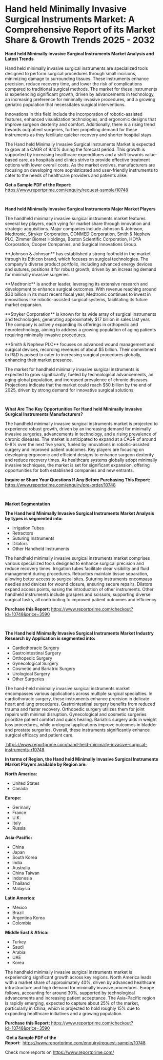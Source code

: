 <p><h1>Hand held Minimally Invasive Surgical Instruments Market: A Comprehensive Report of its Market Share & Growth Trends 2025 - 2032</h1></p><p><strong>Hand held Minimally Invasive Surgical Instruments Market Analysis and Latest Trends</strong></p>
<p><p>Hand held minimally invasive surgical instruments are specialized tools designed to perform surgical procedures through small incisions, minimizing damage to surrounding tissues. These instruments enhance precision, reduce recovery time, and lower the risk of complications compared to traditional surgical methods. The market for these instruments is experiencing significant growth, driven by advancements in technology, an increasing preference for minimally invasive procedures, and a growing geriatric population that necessitates surgical interventions. </p><p>Innovations in this field include the incorporation of robotic-assisted features, enhanced visualization technologies, and ergonomic designs that improve surgeon dexterity and comfort. Additionally, there is a rising trend towards outpatient surgeries, further propelling demand for these instruments as they facilitate quicker recovery and shorter hospital stays. </p><p>The Hand held Minimally Invasive Surgical Instruments Market is expected to grow at a CAGR of 9.10% during the forecast period. This growth is supported by increasing healthcare expenditures and a shift towards value-based care, as hospitals and clinics strive to provide effective treatment options with lower overall costs. As the market evolves, manufacturers are focusing on developing more sophisticated and user-friendly instruments to cater to the needs of healthcare providers and patients alike.</p></p>
<p><strong>Get a Sample PDF of the Report:&nbsp;</strong> <a href="https://www.reportprime.com/enquiry/request-sample/10748?utm_campaign=2653&utm_medium=2&utm_source=Github&utm_content=ia&utm_term=20032025&utm_id=hand-held-minimally-invasive-surgical-instruments">https://www.reportprime.com/enquiry/request-sample/10748</a></p>
<p>&nbsp;</p>
<p><strong>Hand held Minimally Invasive Surgical Instruments Major Market Players</strong></p>
<p><p>The handheld minimally invasive surgical instruments market features several key players, each vying for market share through innovation and strategic acquisitions. Major companies include Johnson & Johnson, Medtronic, Stryker Corporation, CONMED Corporation, Smith & Nephew PLC, Zimmer Biomet Holdings, Boston Scientific Corporation, HOYA Corporation, Cooper Companies, and Surgical Innovations Group.</p><p>**Johnson & Johnson** has established a strong foothold in the market through its Ethicon brand, which focuses on surgical technologies. The company's diverse product portfolio, including advanced energy devices and sutures, positions it for robust growth, driven by an increasing demand for minimally invasive surgeries. </p><p>**Medtronic** is another leader, leveraging its extensive research and development to enhance surgical outcomes. With revenue reaching around $30 billion in its most recent fiscal year, Medtronic continues to invest in innovations like robotic-assisted surgical systems, facilitating its future market expansion.</p><p>**Stryker Corporation** is known for its wide array of surgical instruments and technologies, generating approximately $17 billion in sales last year. The company is actively expanding its offerings in orthopedic and neurotechnology, aiming to address a growing population of aging patients requiring minimally invasive procedures.</p><p>**Smith & Nephew PLC** focuses on advanced wound management and surgical devices, recording revenues of about $5 billion. Their commitment to R&D is poised to cater to increasing surgical procedures globally, enhancing their market presence.</p><p>The market for handheld minimally invasive surgical instruments is expected to grow significantly, fueled by technological advancements, an aging global population, and increased prevalence of chronic diseases. Projections indicate that the market could reach $50 billion by the end of 2025, driven by strong demand for innovative surgical solutions.</p></p>
<p>&nbsp;</p>
<p><strong>What Are The Key Opportunities For Hand held Minimally Invasive Surgical Instruments Manufacturers?</strong></p>
<p><p>The handheld minimally invasive surgical instruments market is projected to experience robust growth, driven by an increasing demand for minimally invasive surgeries, advancements in technology, and a rising prevalence of chronic diseases. The market is anticipated to expand at a CAGR of around 6-8% over the next five years, fueled by innovations in robotic-assisted surgery and improved patient outcomes. Key players are focusing on developing ergonomic and efficient designs to enhance surgeon dexterity and reduce recovery times. As healthcare systems globally adopt minimally invasive techniques, the market is set for significant expansion, offering opportunities for both established companies and new entrants.</p></p>
<p><strong>Inquire or Share Your Questions If Any Before Purchasing This Report:</strong> <a href="https://www.reportprime.com/enquiry/pre-order/10748?utm_campaign=2653&utm_medium=2&utm_source=Github&utm_content=ia&utm_term=20032025&utm_id=hand-held-minimally-invasive-surgical-instruments">https://www.reportprime.com/enquiry/pre-order/10748</a></p>
<p>&nbsp;</p>
<p><strong>Market Segmentation</strong></p>
<p><strong>The Hand held Minimally Invasive Surgical Instruments Market Analysis by types is segmented into:</strong></p>
<p><ul><li>Irrigation Tubes</li><li>Retractors</li><li>Suturing Instruments</li><li>Dilators</li><li>Other Handheld Instruments</li></ul></p>
<p><p>The handheld minimally invasive surgical instruments market comprises various specialized tools designed to enhance surgical precision and reduce recovery times. Irrigation tubes facilitate clear visibility and fluid management during procedures. Retractors maintain tissue separation, allowing better access to surgical sites. Suturing instruments encompass needles and devices for wound closure, ensuring secure repairs. Dilators expand access points, easing the introduction of other instruments. Other handheld instruments include graspers and scissors, supporting diverse surgical tasks, all contributing to improved patient outcomes and efficiency.</p></p>
<p><strong>Purchase this Report:&nbsp;</strong><a href="https://www.reportprime.com/checkout?id=10748&price=3590&utm_campaign=2653&utm_medium=2&utm_source=Github&utm_content=ia&utm_term=20032025&utm_id=hand-held-minimally-invasive-surgical-instruments">https://www.reportprime.com/checkout?id=10748&price=3590</a></p>
<p>&nbsp;</p>
<p><strong>The Hand held Minimally Invasive Surgical Instruments Market Industry Research by Application is segmented into:</strong></p>
<p><ul><li>Cardiothoracic Surgery</li><li>Gastrointestinal Surgery</li><li>Orthopedic Surgery</li><li>Gynecological Surgery</li><li>Cosmetic and Bariatric Surgery</li><li>Urological Surgery</li><li>Other Surgeries</li></ul></p>
<p><p>The hand-held minimally invasive surgical instruments market encompasses various applications across multiple surgical specialties. In cardiothoracic surgery, these instruments enhance precision in delicate heart and lung procedures. Gastrointestinal surgery benefits from reduced trauma and faster recovery. Orthopedic surgery utilizes them for joint repairs with minimal disruption. Gynecological and cosmetic surgeries prioritize patient comfort and quick healing. Bariatric surgery aids in weight loss procedures, while urological applications improve outcomes in bladder and prostate surgeries. Overall, these instruments significantly enhance surgical efficacy and patient care.</p></p>
<p><a href="https://www.reportprime.com/hand-held-minimally-invasive-surgical-instruments-r10748?utm_campaign=2653&utm_medium=2&utm_source=Github&utm_content=ia&utm_term=20032025&utm_id=hand-held-minimally-invasive-surgical-instruments">&nbsp;https://www.reportprime.com/hand-held-minimally-invasive-surgical-instruments-r10748</a></p>
<p><strong>In terms of Region, the Hand held Minimally Invasive Surgical Instruments Market Players available by Region are:</strong></p>
<p>
    <p> <strong> North America: </strong>
        <ul>
            <li>United States</li>
            <li>Canada</li>
        </ul>
        </p> 
    <p> <strong> Europe: </strong>
        <ul>
            <li>Germany</li>
            <li>France</li>
            <li>U.K.</li>
            <li>Italy</li>
            <li>Russia</li>
        </ul>
        </p> 
    <p> <strong> Asia-Pacific: </strong>
        <ul>
            <li>China</li>
            <li>Japan</li>
            <li>South Korea</li>
            <li>India</li>
            <li>Australia</li>
            <li>China Taiwan</li>
            <li>Indonesia</li>
            <li>Thailand</li>
            <li>Malaysia</li>
        </ul>
        </p> 
    <p> <strong> Latin America: </strong>
        <ul>
            <li>Mexico</li>
            <li>Brazil</li>
            <li>Argentina Korea</li>
            <li>Colombia</li>
        </ul>
        </p> 
    <p> <strong> Middle East & Africa: </strong>
        <ul>
            <li>Turkey</li>
            <li>Saudi</li>
            <li>Arabia</li>
            <li>UAE</li>
            <li>Korea</li>
        </ul>
    </p>
    </p>
<p><p>The handheld minimally invasive surgical instruments market is experiencing significant growth across key regions. North America leads with a market share of approximately 40%, driven by advanced healthcare infrastructure and high demand for minimally invasive procedures. Europe follows, accounting for around 30%, supported by technological advancements and increasing patient acceptance. The Asia-Pacific region is rapidly emerging, expected to capture about 25% of the market, particularly in China, which is projected to hold roughly 15% due to expanding healthcare initiatives and a growing population.</p></p>
<p><strong>Purchase this Report: </strong><a href="https://www.reportprime.com/checkout?id=10748&price=3590&utm_campaign=2653&utm_medium=2&utm_source=Github&utm_content=ia&utm_term=20032025&utm_id=hand-held-minimally-invasive-surgical-instruments">https://www.reportprime.com/checkout?id=10748&price=3590</a></p>
<p>&nbsp;<strong>Get a Sample PDF of the Report:&nbsp;&nbsp;</strong><a href="https://www.reportprime.com/enquiry/request-sample/10748?utm_campaign=2653&utm_medium=2&utm_source=Github&utm_content=ia&utm_term=20032025&utm_id=hand-held-minimally-invasive-surgical-instruments">https://www.reportprime.com/enquiry/request-sample/10748</a></p>
<p><strong></strong></p>
<p>Check more reports on <a href="https://www.reportprime.com/?utm_campaign=2653&utm_medium=2&utm_source=Github&utm_content=ia&utm_term=20032025&utm_id=hand-held-minimally-invasive-surgical-instruments">https://www.reportprime.com/</a></p>